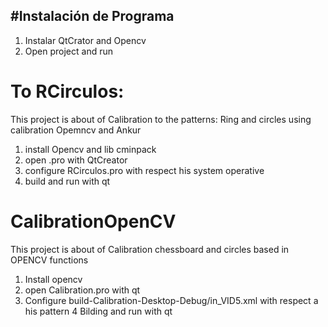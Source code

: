 #Instalación de Programa  
------------------------------------------

1. Instalar QtCrator and Opencv
2. Open project and run

# To RCirculos:  
This project is about of Calibration to the patterns: Ring and circles using calibration Opemncv and Ankur
1. install Opencv and lib cminpack
2. open .pro with QtCreator
3. configure RCirculos.pro with respect his system operative
4. build and run with qt
# CalibrationOpenCV
This project is about of Calibration chessboard and circles based in OPENCV functions
1. Install opencv
2. open Calibration.pro with qt
3. Configure build-Calibration-Desktop-Debug/in_VID5.xml with respect a his pattern
4 Bilding and run with qt
